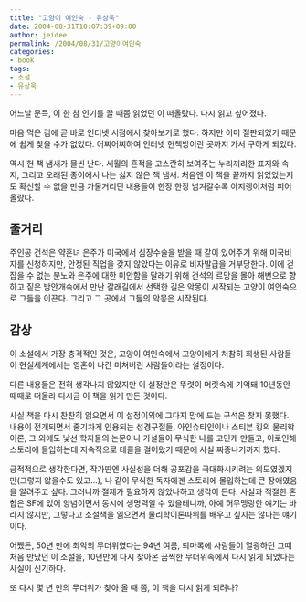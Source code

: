 ```yaml
---
title: "고양이 여인숙 - 유상욱"
date: 2004-08-31T10:07:39+09:00
author: jeidee
permalink: /2004/08/31/고양이여인숙
categories:
- book
tags:
- 소설
- 유상욱
---
```


 어느날 문득, 이 한 참 인기를 끌 때쯤 읽었던 이 떠올랐다.
다시 읽고 싶어졌다.

 마음 먹은 김에 곧 바로 인터넷 서점에서 찾아보기로 했다. 하지만 이미 절판되었기 때문에 쉽게 찾을 수가 없었다. 어찌어찌하여 인터넷 헌책방이란 곳까지 가서 구하게 되었다.

 역시 헌 책 냄새가 물씬 난다. 세월의 흔적을 고스란히 보여주는 누리끼리한 표지와 속지, 그리고 오래된 종이에서 나는 싫지 않은 책 냄새. 처음엔 이 책을 끝까지 읽었었는지도 확신할 수 없을 만큼 가물거리던 내용들이 한장 한장 넘겨갈수록 아지랭이처럼 피어올랐다.

## 줄거리

 주인공 건석은 약혼녀 은주가 미국에서 심장수술을 받을 때 같이 있어주기 위해 미국비자를 신청하지만, 안정된 직업을 갖지 않았다는 이유로 비자발급을 거부당한다. 이에 걷잡을 수 없는 분노와 은주에 대한 미안함을 달래기 위해 건석의 르망을 몰아 해변으로 향하고 짙은 밤안개속에서 만난 갈래길에서 선택한 길은 악몽이 시작되는 고양이 여인숙으로 그들을 이끈다. 그리고 그 곳에서 그들의 악몽은 시작된다.

## 감상

 이 소설에서 가장 충격적인 것은, 고양이 여인숙에서 고양이에게 처참히 희생된 사람들이 현실세계에서는 영혼이 나간 미쳐버린 사람들이라는 설정이다.

 다른 내용들은 전혀 생각나지 않았지만 이 설정만은 뚜렷이 머릿속에 기억돼 10년동안 때때로 떠올라 다시금 이 책을 읽게 만든 것이다.

 사실 책을 다시 찬찬히 읽으면서 이 설정이외에 그다지 맘에 드는 구석은 찾지 못했다. 내용이 전개되면서 줄기차게 인용되는 성경구절들, 아인슈타인이나 스티븐 킹의 물리학 이론, 그 외에도 낯선 학자들의 논문이나 가설들이 무식한 나를 고민케 만들고, 이로인해 스토리에 몰입하는데 지속적으로 테클을 걸어왔기 때문에 사실 짜증나기까지 했다.

 긍적적으로 생각한다면, 작가딴엔 사실성을 더해 공포감을 극대화시키려는 의도였겠지만(그렇지 않을수도 있고...), 나 같이 무식한 독자에겐 스토리에 몰입하는데 큰 장애였음을 알려주고 싶다. 그러니까 절제가 필요하지 않았나하고 생각이 든다. 사실과 적절한 혼합은 SF에 있어 양념이면서 동시에 생명력일 수 있을테니까, 아예 허무맹랑한 얘기는 바라지 않지만, 그렇다고 소설책을 읽으면서 물리학이론따위를 배우고 싶지는 않다는 얘기이다.

 어쨌든, 50년 만에 최악의 무더위였다는 94년 여름, 퇴마록에 사람들이 열광하던 그때 처음 만났던 이 소설을, 10년만에 다시 찾아온 끔찍한 무더위속에서 다시 읽게 되었다는 사실이 신기하다.

 또 다시 몇 년 만의 무더위가 찾아 올 때 쯤, 이 책을 다시 읽게 되려나?